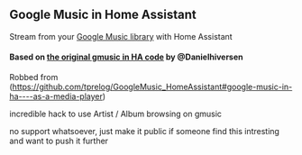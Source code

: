 ## Google Music in Home Assistant
Stream from your [Google Music library](https://play.google.com/music/listen#/home) with Home Assistant

#### Based on [the original gmusic in HA code](https://github.com/Danielhiversen/home-assistant_config/blob/master/custom_components/switch/gmusic.py) by @Danielhiversen

Robbed from (https://github.com/tprelog/GoogleMusic_HomeAssistant#google-music-in-ha----as-a-media-player)

incredible hack to use Artist / Album browsing on gmusic

no support whatsoever, just make it public if someone find this intresting and want to push it further
